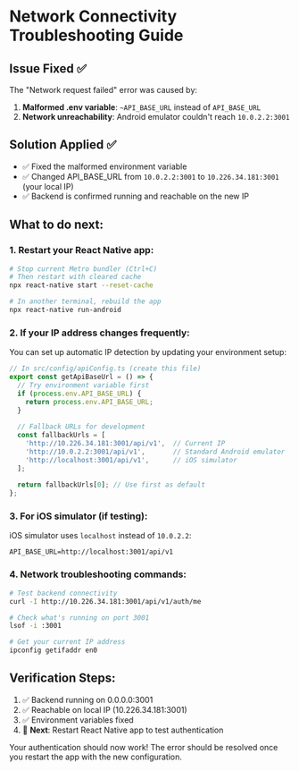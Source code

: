 # Network Connectivity Troubleshooting Guide

## Issue Fixed ✅
The "Network request failed" error was caused by:
1. **Malformed .env variable**: `~API_BASE_URL` instead of `API_BASE_URL`
2. **Network unreachability**: Android emulator couldn't reach `10.0.2.2:3001`

## Solution Applied ✅
- ✅ Fixed the malformed environment variable
- ✅ Changed API_BASE_URL from `10.0.2.2:3001` to `10.226.34.181:3001` (your local IP)
- ✅ Backend is confirmed running and reachable on the new IP

## What to do next:

### 1. Restart your React Native app:
```bash
# Stop current Metro bundler (Ctrl+C)
# Then restart with cleared cache
npx react-native start --reset-cache

# In another terminal, rebuild the app
npx react-native run-android
```

### 2. If your IP address changes frequently:
You can set up automatic IP detection by updating your environment setup:

```typescript
// In src/config/apiConfig.ts (create this file)
export const getApiBaseUrl = () => {
  // Try environment variable first
  if (process.env.API_BASE_URL) {
    return process.env.API_BASE_URL;
  }
  
  // Fallback URLs for development
  const fallbackUrls = [
    'http://10.226.34.181:3001/api/v1',  // Current IP
    'http://10.0.2.2:3001/api/v1',       // Standard Android emulator
    'http://localhost:3001/api/v1',      // iOS simulator
  ];
  
  return fallbackUrls[0]; // Use first as default
};
```

### 3. For iOS simulator (if testing):
iOS simulator uses `localhost` instead of `10.0.2.2`:
```
API_BASE_URL=http://localhost:3001/api/v1
```

### 4. Network troubleshooting commands:
```bash
# Test backend connectivity
curl -I http://10.226.34.181:3001/api/v1/auth/me

# Check what's running on port 3001
lsof -i :3001

# Get your current IP address
ipconfig getifaddr en0
```

## Verification Steps:
1. ✅ Backend running on 0.0.0.0:3001
2. ✅ Reachable on local IP (10.226.34.181:3001) 
3. ✅ Environment variables fixed
4. 🔄 **Next**: Restart React Native app to test authentication

Your authentication should now work! The error should be resolved once you restart the app with the new configuration.